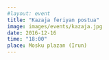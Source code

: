 ```yaml
---
#layout: event
title: "Kazaja feriyan postua"
image: images/events/kazaja.jpg
date: 2016-12-16
time: "18:00"
place: Mosku plazan (Irun)
---
```


